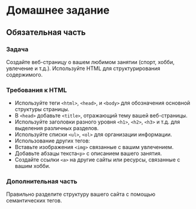 # Домашнее задание

## Обязательная часть

### Задача

Создайте веб-страницу о вашем любимом занятии (спорт, хобби, увлечение и т.д.). Используйте HTML для структурирования содержимого.

### Требования к HTML

- Используйте теги `<html>`, `<head>`, и `<body>` для обозначения основной структуры страницы.
- В `<head>` добавьте `<title>`, отражающий тему вашей веб-страницы.
- Используйте заголовки разного уровня `<h1>`, `<h2>`, `<h3>` и т.д. для выделения различных разделов.
- Используйте списки `<ul>`, `<ol>` для организации информации.
- Использование других тегов:
- Вставьте изображения `<img>` связанные с вашим увлечением.
- Добавьте абзацы текста`<p>` с описанием вашего занятия.
- Создайте ссылки `<a>` на другие сайты или ресурсы, связанные с вашим хобби.

### Дополнительная часть

Правильно разделите структуру вашего сайта с помощью семантических тегов.
